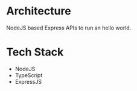 # Architecture

NodeJS based Express APIs to run an hello world.

# Tech Stack

- NodeJS
- TypeScript
- ExpressJS
